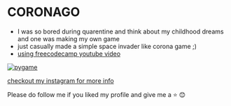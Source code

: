 # CORONAGO

* I was so bored during quarentine and think about my childhood dreams and one was making my own game 
* just casually made a simple space invader like corona game ;)
* [using freecodecamp youtube video](https://www.youtube.com/watch?v=FfWpgLFMI7w)


[![pygame](http://img.youtube.com/vi/FfWpgLFMI7w/0.jpg)](http://www.youtube.com/watch?v=FfWpgLFMI7w"pygame")



[checkout my instagram for more info](https://www.instagram.com/p/B_LXgD0Hzgx/)





Please do follow me if you liked my profile and give me a :star: :blush:

